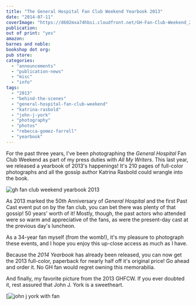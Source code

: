 ```yaml
---
title: "The General Hospital Fan Club Weekend Yearbook 2013"
date: "2014-07-11"
coverImage: "https://d602mxa74hbsi.cloudfront.net/GH-Fan-Club-Weekend_2013.jpg"
publication: 
out of print: "yes"
amazon: 
barnes and noble: 
bookshop dot org:
pub store: 
categories:
  - "announcements"
  - "publication-news"
  - "misc"  
  - "info"
tags:
  - "2013"
  - "behind-the-scenes"
  - "general-hospital-fan-club-weekend"
  - "katrina-rasbold"
  - "john-j-york"
  - "photography"
  - "photos"
  - "rebecca-gomez-farrell"
  - "yearbook"
---
```


For the past three years, I've been photographing the _General Hospital_ Fan Club Weekend as part of my press duties with _All My Writers_. This last year, we released a yearbook of 2013's happenings! It's 210 pages of full-color photographs and all the gossip author Katrina Rasbold could wrangle into the book.

![gh fan club weekend yearbook 2013](https://d602mxa74hbsi.cloudfront.net/GH-Fan-Club-Weekend_2013.jpg)

As 2013 marked the 50th Anniversary of _General Hospital_ and the first Past Cast event put on by the fan club, you can bet there was plenty of that gossip! 50 years' worth of it! Mostly, though, the past actors who attended were so warm and appreciative of the fans, as were the present-day cast at the previous day's luncheon.

As a 34-year fan myself (from the womb!), it's my pleasure to photograph these events, and I hope you enjoy this up-close access as much as I have.

Because the _2014 Yearbook_ has already been released, you can now get the 2013 full-color, paperback for nearly half off it's original price! Go ahead and order it. No GH fan would regret owning this memorabilia.

And finally, my favorite picture from the 2013 GHFCW. If you ever doubted it, rest assured that John J. York is a sweetheart.

[![john j york with fan](https://d602mxa74hbsi.cloudfront.net/2013_main_event243)
